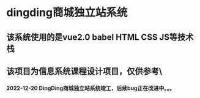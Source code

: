 # dingding商城独立站系统
## 该系统使用的是vue2.0 babel HTML CSS JS等技术栈
## 该项目为信息系统课程设计项目，仅供参考\
#### 2022-12-20  DingDing商城独立站系统竣工，后续bug正在改进中。。。
